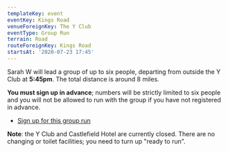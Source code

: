 ```yaml
---
templateKey: event
eventKey: Kings Road
venueForeignKey: The Y Club
eventType: Group Run
terrain: Road
routeForeignKey: Kings Road
startsAt: '2020-07-23 17:45'
---
```

Sarah W will lead a group of up to six people, departing from outside the Y Club
at **5:45pm**. The total distance is around 8 miles.

**You must sign up in advance**; numbers will be strictly limited to six people 
and you will not be allowed to run with the group if you have not registered in 
advance.

* [Sign up for this group run](https://doodle.com/poll/qvuu9bzu7zt9tcmy)

**Note**: the Y Club and Castlefield Hotel are currently closed. There are no 
changing or toilet facilities; you need to turn up "ready to run".
